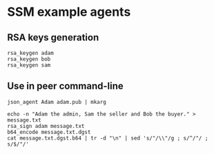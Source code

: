 # SSM example agents

## RSA keys generation

```
rsa_keygen adam
rsa_keygen bob
rsa_keygen sam
```

## Use in peer command-line

```
json_agent Adam adam.pub | mkarg
```

```
echo -n "Adam the admin, Sam the seller and Bob the buyer." > message.txt
rsa_sign adam message.txt
b64_encode message.txt.dgst
cat message.txt.dgst.b64 | tr -d "\n" | sed 's/"/\\"/g ; s/^/"/ ; s/$/"/'
```

